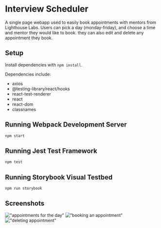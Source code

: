 # Interview Scheduler
A single page webapp used to easily book appointments with mentors from Lighthouse Labs. Users can pick a day (monday-friday), and choose a time and mentor they would like to book. they can also edit and delete any appointment they book.
## Setup

Install dependencies with `npm install`.

Dependencies include:

* axios
* @testing-library/react/hooks
* react-test-renderer
* react
* react-dom
* classnames

## Running Webpack Development Server

```sh
npm start
```

## Running Jest Test Framework

```sh
npm test
```

## Running Storybook Visual Testbed

```sh
npm run storybook
```

## Screenshots 
!["appointments for the day"](https://user-images.githubusercontent.com/95886597/223597278-44432527-c5af-459b-888a-7d5aede57177.png)
!["booking an appointment"](https://user-images.githubusercontent.com/95886597/223597920-3a423cf4-19d5-4e75-bf4c-528965d733ec.png)
!["deleting appointment"](https://user-images.githubusercontent.com/95886597/223598064-3d27d743-29e7-4966-b373-8b92d544e3af.png)


